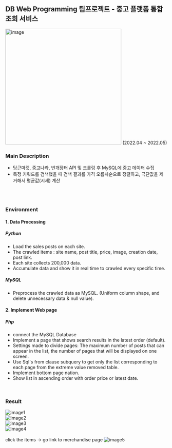 ## DB Web Programming 팀프로젝트 - 중고 플랫폼 통합 조회 서비스
<img width="361" alt="image" src="https://user-images.githubusercontent.com/74501631/235022596-b3a800ac-e4a1-4a44-8481-0cbb2b9a30b8.png">
(2022.04 ~ 2022.05)
<br/>

### Main Description
- 당근마켓, 중고나라, 번개장터 API 및 크롤링 후 MySQL에 중고 데이터 수집
- 특정 키워드를 검색했을 때 검색 결과를 가격 오름차순으로 정렬하고, 극단값을 제거해서 평균값(시세) 계산

<br/>
<br/>

### Environment

#### 1. Data Processing

##### Python
 - Load the sales posts on each site.
 - The crawled items : site name, post title, price, image, creation date,  post link.
 - Each site collects 200,000 data.
 - Accumulate data and show it in real time to crawled every specific time.
 
 ##### MySQL
 - Preprocess the crawled data as MySQL. (Uniform column shape, and delete unnecessary data & null value).

#### 2. Implement Web page

##### Php
 - connect the MySQL Database
 - Implement a page that shows search results in the latest order (default).
 - Settings made to divide pages: The maximum number of posts that can appear in the list, the number of pages that will be displayed on one screen.
 - Use Sql's from clause subquery to get only the list corresponding to each page from the extreme value removed table.
 - Implement bottom page nation.
 - Show list in ascending order with order price or latest date.
 

 <br/>


### Result

 ![image1](https://user-images.githubusercontent.com/74501631/235025013-cf139ae3-49c6-4563-9a1f-d8b3cd0a8527.png)
 <br/>
 ![image2](https://user-images.githubusercontent.com/74501631/235025052-7736779c-317d-42d7-8e06-db89079f7369.png)
 <br/>
 ![image3](https://user-images.githubusercontent.com/74501631/235025080-4f068dab-15f2-49fb-bf5c-cd3aa27453b5.png)
 <br/>
 ![image4](https://user-images.githubusercontent.com/74501631/235025095-2ebd89b7-72b7-41be-8c75-fae25bd77c3e.png)
 <br/>
 <br/>
 click the items -> go link to merchandise page
 ![image5](https://user-images.githubusercontent.com/74501631/235025225-d1edaa71-8aa4-48f6-9484-ab739131dfc2.png)
